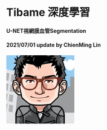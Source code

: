 # Tibame 深度學習

#### U-NET視網膜血管Segmentation

#### 2021/07/01 update by ChienMing Lin

![image](https://github.com/babymlin/TQC_AI_Licence/blob/main/Q.png?raw=true)
